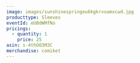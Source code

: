 ```yaml
---
image: images/sunshinespringeu6kgkrvoamxcwd.jpg
producttype: Sleeves
eventId: eUBdWMfNo
pricings:
  - quantity: 1
    price: 25
asin: s-4thOO3M3C
merchandise: comiket
---
```

